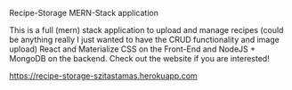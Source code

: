 Recipe-Storage MERN-Stack application

This is a full (mern) stack application to upload and manage recipes (could be anything really I just wanted to have the CRUD functionality and image upload) React and Materialize CSS on the Front-End and NodeJS + MongoDB on the backend. Check out the website if you are interested!

https://recipe-storage-szitastamas.herokuapp.com
